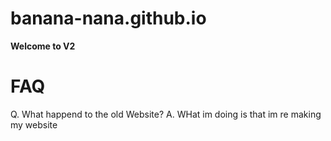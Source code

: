 # banana-nana.github.io
**Welcome to V2**
# FAQ
 Q. What happend to the old Website?
 A. WHat im doing is that im re making my website
 
